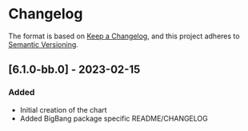 # Changelog

The format is based on [Keep a Changelog](https://keepachangelog.com/en/1.0.0/), and this project adheres to [Semantic Versioning](https://semver.org/spec/v2.0.0.html).

## [6.1.0-bb.0] - 2023-02-15
### Added
- Initial creation of the chart
- Added BigBang package specific README/CHANGELOG
